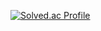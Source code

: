 [![Solved.ac Profile](http://mazassumnida.wtf/api/v2/generate_badge?boj=백준아이디)](https://solved.ac/sh06014/)
